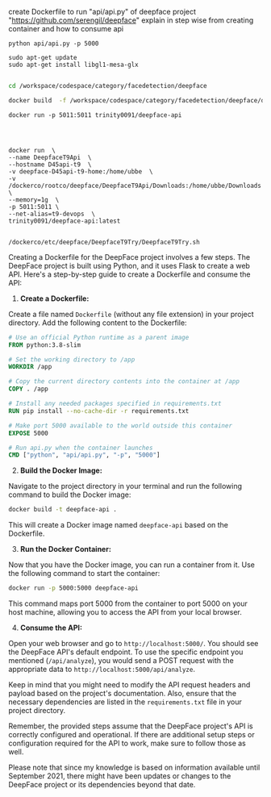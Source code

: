 create Dockerfile to run "api/api.py" of deepface project  "https://github.com/serengil/deepface"
explain in step wise from creating container and how to consume api


```
python api/api.py -p 5000
```


```
sudo apt-get update
sudo apt-get install libgl1-mesa-glx

```









```bash

cd /workspace/codespace/category/facedetection/deepface

docker build  -f /workspace/codespace/category/facedetection/deepface/deepface-api.Dockerfile -t trinity0091/deepface-api . 

```


```
docker run -p 5011:5011 trinity0091/deepface-api




docker run  \
--name DeepfaceT9Api  \
--hostname D45api-t9  \
-v deepface-D45api-t9-home:/home/ubbe  \
-v /dockerco/rootco/deepface/DeepfaceT9Api/Downloads:/home/ubbe/Downloads  \
--memory=1g  \
-p 5011:5011 \
--net-alias=t9-devops  \
trinity0091/deepface-api:latest


```



```
/dockerco/etc/deepface/DeepfaceT9Try/DeepfaceT9Try.sh
```














Creating a Dockerfile for the DeepFace project involves a few steps. The DeepFace project is built using Python, and it uses Flask to create a web API. Here's a step-by-step guide to create a Dockerfile and consume the API:

1. **Create a Dockerfile:**

Create a file named `Dockerfile` (without any file extension) in your project directory. Add the following content to the Dockerfile:

```Dockerfile
# Use an official Python runtime as a parent image
FROM python:3.8-slim

# Set the working directory to /app
WORKDIR /app

# Copy the current directory contents into the container at /app
COPY . /app

# Install any needed packages specified in requirements.txt
RUN pip install --no-cache-dir -r requirements.txt

# Make port 5000 available to the world outside this container
EXPOSE 5000

# Run api.py when the container launches
CMD ["python", "api/api.py", "-p", "5000"]
```

2. **Build the Docker Image:**

Navigate to the project directory in your terminal and run the following command to build the Docker image:

```bash
docker build -t deepface-api .
```

This will create a Docker image named `deepface-api` based on the Dockerfile.

3. **Run the Docker Container:**

Now that you have the Docker image, you can run a container from it. Use the following command to start the container:

```bash
docker run -p 5000:5000 deepface-api
```

This command maps port 5000 from the container to port 5000 on your host machine, allowing you to access the API from your local browser.

4. **Consume the API:**

Open your web browser and go to `http://localhost:5000/`. You should see the DeepFace API's default endpoint. To use the specific endpoint you mentioned (`/api/analyze`), you would send a POST request with the appropriate data to `http://localhost:5000/api/analyze`.

Keep in mind that you might need to modify the API request headers and payload based on the project's documentation. Also, ensure that the necessary dependencies are listed in the `requirements.txt` file in your project directory.

Remember, the provided steps assume that the DeepFace project's API is correctly configured and operational. If there are additional setup steps or configuration required for the API to work, make sure to follow those as well.

Please note that since my knowledge is based on information available until September 2021, there might have been updates or changes to the DeepFace project or its dependencies beyond that date.